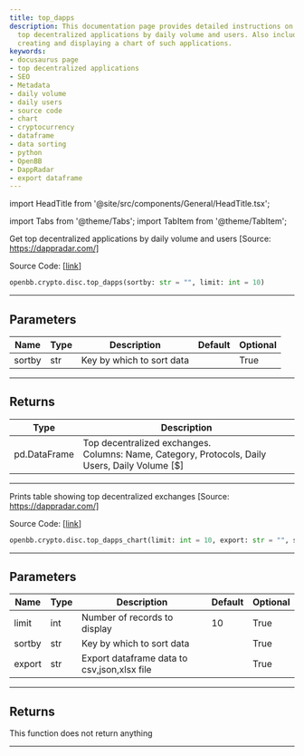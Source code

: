 ```yaml
---
title: top_dapps
description: This documentation page provides detailed instructions on how to get
  top decentralized applications by daily volume and users. Also includes code for
  creating and displaying a chart of such applications.
keywords:
- docusaurus page
- top decentralized applications
- SEO
- Metadata
- daily volume
- daily users
- source code
- chart
- cryptocurrency
- dataframe
- data sorting
- python
- OpenBB
- DappRadar
- export dataframe
---
```


import HeadTitle from '@site/src/components/General/HeadTitle.tsx';

<HeadTitle title="top_dapps - Disc - Crypto - Reference | OpenBB SDK Docs" />

import Tabs from '@theme/Tabs';
import TabItem from '@theme/TabItem';

<Tabs>
<TabItem value="model" label="Model" default>

Get top decentralized applications by daily volume and users [Source: https://dappradar.com/]

Source Code: [[link](https://github.com/OpenBB-finance/OpenBBTerminal/tree/main/openbb_terminal/cryptocurrency/discovery/dappradar_model.py#L209)]

```python
openbb.crypto.disc.top_dapps(sortby: str = "", limit: int = 10)
```

---

## Parameters

| Name | Type | Description | Default | Optional |
| ---- | ---- | ----------- | ------- | -------- |
| sortby | str | Key by which to sort data |  | True |


---

## Returns

| Type | Description |
| ---- | ----------- |
| pd.DataFrame | Top decentralized exchanges.<br/>Columns: Name, Category, Protocols, Daily Users, Daily Volume [$] |
---

</TabItem>
<TabItem value="view" label="Chart">

Prints table showing top decentralized exchanges [Source: https://dappradar.com/]

Source Code: [[link](https://github.com/OpenBB-finance/OpenBBTerminal/tree/main/openbb_terminal/cryptocurrency/discovery/dappradar_view.py#L133)]

```python
openbb.crypto.disc.top_dapps_chart(limit: int = 10, export: str = "", sortby: str = "")
```

---

## Parameters

| Name | Type | Description | Default | Optional |
| ---- | ---- | ----------- | ------- | -------- |
| limit | int | Number of records to display | 10 | True |
| sortby | str | Key by which to sort data |  | True |
| export | str | Export dataframe data to csv,json,xlsx file |  | True |


---

## Returns

This function does not return anything

---

</TabItem>
</Tabs>
